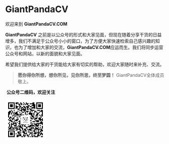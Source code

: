 # GiantPandaCV

欢迎来到 **GiantPandaCV.COM**

**GiantPandaCV** 之前是以公众号的形式和大家见面，但现在随着分享干货的日益增多，我们不满足于公众号小小的窗口，为了方便大家快速检索自己感兴趣的知识，也为了增加和大家的交流，**GiantPandaCV.COM**应运而生。我们将同步运营公众号和网站，以新的面貌和大家见面。

希望我们提供给大家的干货能给大家有切实的帮助，欢迎大家随时来补充、交流。

> **愿你得你所想，想你所见，见你所思，终至梦圆！** GiantPandaCV全体成员敬上。

​																      	 **公众号二维码，欢迎关注**

![公众号二维码](image/1.jpg)



